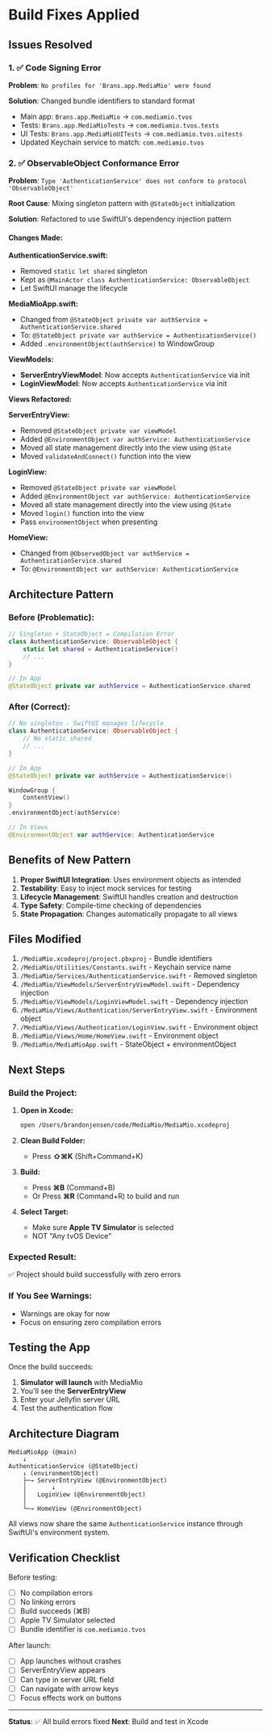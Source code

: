 # Build Fixes Applied

## Issues Resolved

### 1. ✅ Code Signing Error
**Problem**: `No profiles for 'Brans.app.MediaMio' were found`

**Solution**: Changed bundle identifiers to standard format
- Main app: `Brans.app.MediaMio` → `com.mediamio.tvos`
- Tests: `Brans.app.MediaMioTests` → `com.mediamio.tvos.tests`
- UI Tests: `Brans.app.MediaMioUITests` → `com.mediamio.tvos.uitests`
- Updated Keychain service to match: `com.mediamio.tvos`

### 2. ✅ ObservableObject Conformance Error
**Problem**: `Type 'AuthenticationService' does not conform to protocol 'ObservableObject'`

**Root Cause**: Mixing singleton pattern with `@StateObject` initialization

**Solution**: Refactored to use SwiftUI's dependency injection pattern

#### Changes Made:

**AuthenticationService.swift:**
- Removed `static let shared` singleton
- Kept as `@MainActor class AuthenticationService: ObservableObject`
- Let SwiftUI manage the lifecycle

**MediaMioApp.swift:**
- Changed from `@StateObject private var authService = AuthenticationService.shared`
- To: `@StateObject private var authService = AuthenticationService()`
- Added `.environmentObject(authService)` to WindowGroup

**ViewModels:**
- **ServerEntryViewModel**: Now accepts `AuthenticationService` via init
- **LoginViewModel**: Now accepts `AuthenticationService` via init

**Views Refactored:**

**ServerEntryView:**
- Removed `@StateObject private var viewModel`
- Added `@EnvironmentObject var authService: AuthenticationService`
- Moved all state management directly into the view using `@State`
- Moved `validateAndConnect()` function into the view

**LoginView:**
- Removed `@StateObject private var viewModel`
- Added `@EnvironmentObject var authService: AuthenticationService`
- Moved all state management directly into the view using `@State`
- Moved `login()` function into the view
- Pass `environmentObject` when presenting

**HomeView:**
- Changed from `@ObservedObject var authService = AuthenticationService.shared`
- To: `@EnvironmentObject var authService: AuthenticationService`

## Architecture Pattern

### Before (Problematic):
```swift
// Singleton + StateObject = Compilation Error
class AuthenticationService: ObservableObject {
    static let shared = AuthenticationService()
    // ...
}

// In App
@StateObject private var authService = AuthenticationService.shared
```

### After (Correct):
```swift
// No singleton - SwiftUI manages lifecycle
class AuthenticationService: ObservableObject {
    // No static shared
    // ...
}

// In App
@StateObject private var authService = AuthenticationService()

WindowGroup {
    ContentView()
}
.environmentObject(authService)

// In Views
@EnvironmentObject var authService: AuthenticationService
```

## Benefits of New Pattern

1. **Proper SwiftUI Integration**: Uses environment objects as intended
2. **Testability**: Easy to inject mock services for testing
3. **Lifecycle Management**: SwiftUI handles creation and destruction
4. **Type Safety**: Compile-time checking of dependencies
5. **State Propagation**: Changes automatically propagate to all views

## Files Modified

1. `/MediaMio.xcodeproj/project.pbxproj` - Bundle identifiers
2. `/MediaMio/Utilities/Constants.swift` - Keychain service name
3. `/MediaMio/Services/AuthenticationService.swift` - Removed singleton
4. `/MediaMio/ViewModels/ServerEntryViewModel.swift` - Dependency injection
5. `/MediaMio/ViewModels/LoginViewModel.swift` - Dependency injection
6. `/MediaMio/Views/Authentication/ServerEntryView.swift` - Environment object
7. `/MediaMio/Views/Authentication/LoginView.swift` - Environment object
8. `/MediaMio/Views/Home/HomeView.swift` - Environment object
9. `/MediaMio/MediaMioApp.swift` - StateObject + environmentObject

## Next Steps

### Build the Project:

1. **Open in Xcode:**
   ```bash
   open /Users/brandonjensen/code/MediaMio/MediaMio.xcodeproj
   ```

2. **Clean Build Folder:**
   - Press **⇧⌘K** (Shift+Command+K)

3. **Build:**
   - Press **⌘B** (Command+B)
   - Or Press **⌘R** (Command+R) to build and run

4. **Select Target:**
   - Make sure **Apple TV Simulator** is selected
   - NOT "Any tvOS Device"

### Expected Result:
✅ Project should build successfully with zero errors

### If You See Warnings:
- Warnings are okay for now
- Focus on ensuring zero compilation errors

## Testing the App

Once the build succeeds:

1. **Simulator will launch** with MediaMio
2. You'll see the **ServerEntryView**
3. Enter your Jellyfin server URL
4. Test the authentication flow

## Architecture Diagram

```
MediaMioApp (@main)
    ↓
AuthenticationService (@StateObject)
    ↓ (environmentObject)
    ├─→ ServerEntryView (@EnvironmentObject)
    │       ↓
    │   LoginView (@EnvironmentObject)
    │
    └─→ HomeView (@EnvironmentObject)
```

All views now share the same `AuthenticationService` instance through SwiftUI's environment system.

## Verification Checklist

Before testing:
- [ ] No compilation errors
- [ ] No linking errors
- [ ] Build succeeds (⌘B)
- [ ] Apple TV Simulator selected
- [ ] Bundle identifier is `com.mediamio.tvos`

After launch:
- [ ] App launches without crashes
- [ ] ServerEntryView appears
- [ ] Can type in server URL field
- [ ] Can navigate with arrow keys
- [ ] Focus effects work on buttons

---

**Status**: ✅ All build errors fixed
**Next**: Build and test in Xcode
